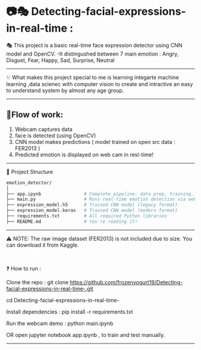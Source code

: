 # 📷🎭 Detecting-facial-expressions-in-real-time :

🎭 This project is a  basic  real-time face expression detector using CNN model and OpenCV.
-It distingushed between 7 main emotion : Angry, Disgust, Fear, Happy, Sad, Surprise, Neutral

---
✨ What makes this project special to me is  learning integarte machine learning ,data scienec with computer vision to create
and intractive an easy to understand system by almost any age group. 

---
## 📍Flow of work:
1. Webcam captures data
2. face is detected (using OpenCV)
3. CNN model makes predictions ( model trained on open src data : FER2013 )
4. Predicted emotion is displayed on web cam in resl-time!
   
---
📂 Project Structure
```bash
emotion_detector/
│
├── app.ipynb                # Complete pipeline: data prep, training, testing, webcam demo
├── main.py                  # Runs real-time emotion detection via webcam
├── expression_model.h5      # Trained CNN model (legacy format)
├── expression_model.keras   # Trained CNN model (modern format)
├── requirements.txt         # All required Python libraries
├── README.md                # You're reading it!
```


---

⚠️ NOTE: The raw image dataset (FER2013) is not included due to size. You can download it from Kaggle.

<br>

❓ How to run :

Clone the repo :
git clone https://github.com/frozenyogurt19/Detecting-facial-expressions-in-real-time-.git

cd Detecting-facial-expressions-in-real-time-


Install dependencies :
pip install -r requirements.txt

Run the webcam demo :
python main.ipynb 

OR open jupyter notebook app.ipynb ,  to train and test manually.

---

